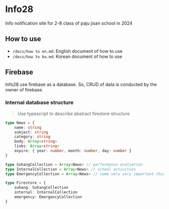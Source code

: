 # Info28

Info notification site for 2-8 class of paju jisan school in 2024

## How to use

- `/docs/how to en.md`: English document of how to use
- `/docs/how to ko.md`: Korean document of how to use

## Firebase

Info28 use firebase as a database.
So, CRUD of data is conducted by the owner of firebase.

### Internal database structure

> Use typescript to describe abstract firestore structure

```ts
type News = {
    name: string
    subject: string
    category: string
    body: Array<string>
    links: Array<string>
    expire: { year: number, month: number, day: number }
}

type SuhangCollection = Array<News> // performance evaluation
type InternalCollection = Array<News> // school activities
type EmergencyCollection = Array<News> // some very very important things

type Firestore = {
    suhang: SuhangCollection
    internal: InternalCollection
    emergency: EmergencyCollection
}
```

